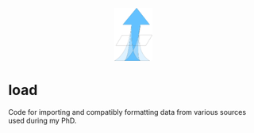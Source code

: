 <p align="center" width="100%">
    <img width="15%" src="load_logo.png">
</p>

# load

Code for importing and compatibly formatting data from various sources used during my PhD.




